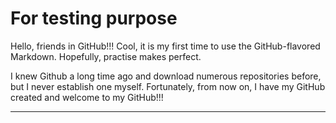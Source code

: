 # For testing purpose
Hello, friends in GitHub!!!
Cool, it is my first time to use the GitHub-flavored Markdown. Hopefully, practise makes perfect. 

I knew Github a long time ago and download numerous repositories before, but I never establish one myself. Fortunately, from now on, I have my GitHub created and welcome to my GitHub!!!
***********************************************************************************************************